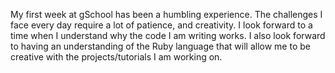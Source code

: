My first week at gSchool has been a humbling experience. The challenges I face every day require a lot of patience, and creativity. I look forward to a time when I understand why the code I am writing works. I also look forward to having an understanding of the Ruby language that will allow me to be creative with the projects/tutorials I am working on.